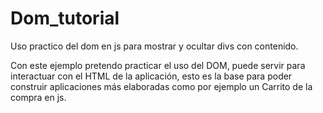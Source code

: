 # Dom_tutorial
Uso practico del dom en js para mostrar y ocultar divs con contenido.

Con este ejemplo pretendo practicar el uso del DOM, puede servir para interactuar con el HTML de la aplicación,
esto es la base para poder construir aplicaciones más elaboradas como por ejemplo un Carrito de la compra en js.


